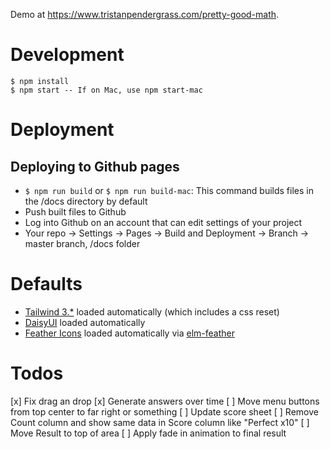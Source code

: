 Demo at https://www.tristanpendergrass.com/pretty-good-math.

# Development

```
$ npm install
$ npm start -- If on Mac, use npm start-mac
```

# Deployment

## Deploying to Github pages
* `$ npm run build` or `$ npm run build-mac`: This command builds files in the /docs directory by default
* Push built files to Github
* Log into Github on an account that can edit settings of your project
* Your repo -> Settings -> Pages -> Build and Deployment -> Branch -> master branch, /docs folder

# Defaults
* [Tailwind 3.*](https://tailwindcss.com/) loaded automatically (which includes a css reset)
* [DaisyUI](https://daisyui.com/docs/install/) loaded automatically
* [Feather Icons](https://feathericons.com/) loaded automatically via [elm-feather](https://github.com/feathericons/elm-feather)

# Todos
[x] Fix drag an drop
[x] Generate answers over time
[ ] Move menu buttons from top center to far right or something
[ ] Update score sheet
  [ ] Remove Count column and show same data in Score column like "Perfect x10"
  [ ] Move Result to top of area
  [ ] Apply fade in animation to final result